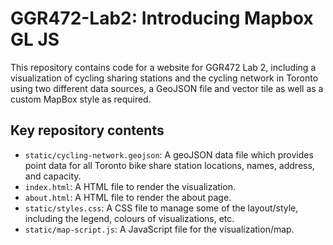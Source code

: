 # GGR472-Lab2: Introducing Mapbox GL JS
 This repository contains code for a website for GGR472 Lab 2, including a visualization of cycling sharing stations and the cycling network in Toronto using two different data sources, a GeoJSON file and vector tile as well as a custom MapBox style as required.
 
## Key repository contents 
- `static/cycling-network.geojson`: A geoJSON data file which provides point data for all Toronto bike share station locations, names, address, and capacity.  
- `index.html`: A HTML file to render the visualization.
- `about.html`: A HTML file to render the about page.
- `static/styles.css`: A CSS file to manage some of the layout/style, including the legend, colours of visualizations, etc. 
- `static/map-script.js`: A JavaScript file for the visualization/map. 
 
